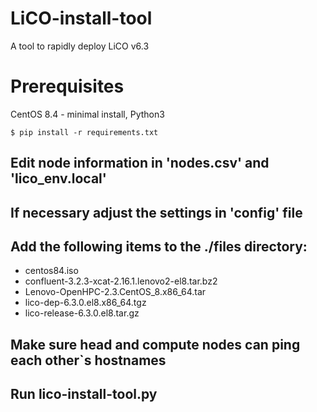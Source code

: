 # LiCO-install-tool
A tool to rapidly deploy LiCO v6.3

# Prerequisites
CentOS 8.4 - minimal install, Python3

`$ pip install -r requirements.txt`

## Edit node information in 'nodes.csv' and 'lico_env.local'
## If necessary adjust the settings in 'config' file

## Add the following items to the ./files directory:

- centos84.iso
- confluent-3.2.3-xcat-2.16.1.lenovo2-el8.tar.bz2
- Lenovo-OpenHPC-2.3.CentOS_8.x86_64.tar
- lico-dep-6.3.0.el8.x86_64.tgz
- lico-release-6.3.0.el8.tar.gz

## Make sure head and compute nodes can ping each other`s hostnames

## Run lico-install-tool.py

